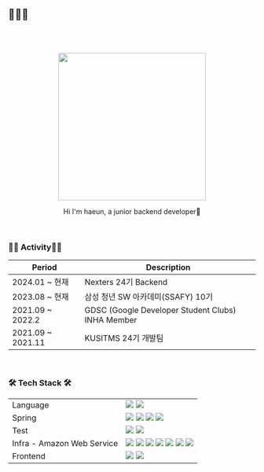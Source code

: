 ## 👋👋👋
</br>
</br>
<p align="center"><img src="https://user-images.githubusercontent.com/76279010/131073891-1a715ecc-f432-4c31-96b6-f6e555588bcd.gif" width="300" height="300"></p>
<p align="center"> Hi I'm haeun, a junior backend developer🌱</p>
</br>

<div>
<h3><b>🏃‍♂️ Activity🏃‍♂️</b></h3>
  
|Period|Description|
|---|---|
|2024.01 ~ 현재 |Nexters 24기 Backend|
|2023.08 ~ 현재 |삼성 청년 SW 아카데미(SSAFY) 10기|
|2021.09 ~ 2022.2|GDSC (Google Developer Student Clubs) INHA Member|
|2021.09 ~ 2021.11|KUSITMS 24기 개발팀|
</div>
</br>
<div>
<h3><b>🛠 Tech Stack 🛠</b></h3>
<table>
    <tr>
        <td>Language</td>
        <td>
            <img src="https://img.shields.io/badge/Java 11-007396?style=flat-square&logo=Java&logoColor=white"/>
            <img src="https://img.shields.io/badge/c++-00599C?style=flat-square&logo=c%2B%2B&logoColor=white"/>
        </td>
    </tr>
	  <tr>
        <td>Spring</td>
        <td>
            <img src="https://img.shields.io/badge/Spring Boot-6DB33F?style=flat-square&logo=Spring Boot&logoColor=white"/>
            <img src="https://img.shields.io/badge/Spring Data JPA-6DB33F?style=flat-square&logo=Spring Data JPA&logoColor=white"/>
            <img src="https://img.shields.io/badge/Spring Batch-6DB33F?style=flat-square&logo=Spring&logoColor=white"/>
            <img src="https://img.shields.io/badge/Spring Security-6DB33F?style=flat-square&logo=Spring Security&logoColor=white"/>
        </td>
    </tr>
    <tr>
        <td>Test</td>
        <td>
            <img src="https://img.shields.io/badge/JUnit5-25A162?style=flat-square&logo=JUnit5&logoColor=white"/>
            <img src="https://img.shields.io/badge/Mockito-83B81A?style=flat-square&logo=Mockito&logoColor=white"/>
        </td>
    </tr>
    <tr>
        <td>Infra - Amazon Web Service</td>
        <td>
            <img src="https://img.shields.io/badge/EC2-FF9900?style=flat-square&logo=Amazon EC2&logoColor=white"/>
            <img src="https://img.shields.io/badge/RDS-527FFF?style=flat-square&logo=Amazon RDS&logoColor=white"/>
            <img src="https://img.shields.io/badge/S3-569A31?style=flat-square&logo=Amazon S3&logoColor=white"/>
            <img src="https://img.shields.io/badge/ELB-FF9900?style=flat-square&logo=Amazon AWS&logoColor=white"/>
            <img src="https://img.shields.io/badge/VPC-FF9900?style=flat-square&logo=Amazon AWS&logoColor=white"/>
            <img src="https://img.shields.io/badge/Route 53-FF9900?style=flat-square&logo=Amazon AWS&logoColor=white"/>
            <img src="https://img.shields.io/badge/Certificate Manager-569A31?style=flat-square&logo=Amazon AWS&logoColor=white"/>
        </td>
    </tr>
    <tr>
        <td>Frontend</td>
        <td>
             <img src="https://img.shields.io/badge/React-61DAFB?style=flat-square&logo=React&logoColor=white"/>
             <img src="https://img.shields.io/badge/Vue%20js-35495E?style==flat-square&logo=vuedotjs&logoColor=4FC08D"/>
        </td>
    </tr>
</table>

